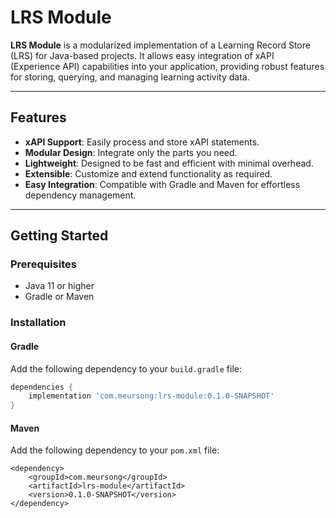 # LRS Module

**LRS Module** is a modularized implementation of a Learning Record Store (LRS) for Java-based projects. It allows easy integration of xAPI (Experience API) capabilities into your application, providing robust features for storing, querying, and managing learning activity data.

---

## Features

- **xAPI Support**: Easily process and store xAPI statements.
- **Modular Design**: Integrate only the parts you need.
- **Lightweight**: Designed to be fast and efficient with minimal overhead.
- **Extensible**: Customize and extend functionality as required.
- **Easy Integration**: Compatible with Gradle and Maven for effortless dependency management.

---

## Getting Started

### Prerequisites

- Java 11 or higher
- Gradle or Maven

### Installation

#### Gradle
Add the following dependency to your `build.gradle` file:
```gradle
dependencies {
    implementation 'com.meursong:lrs-module:0.1.0-SNAPSHOT'
}
```

#### Maven
Add the following dependency to your `pom.xml` file:
```maven
<dependency>
    <groupId>com.meursong</groupId>
    <artifactId>lrs-module</artifactId>
    <version>0.1.0-SNAPSHOT</version>
</dependency>
```
